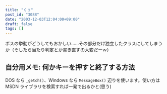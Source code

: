 ```yaml
---
title: "くぅ"
post_id: "3088"
date: "2003-12-03T12:04:00+09:00"
draft: false
tags: []
---
```



ボスの挙動がどうしてもおかしい……その部分だけ独立したクラスにしてしまうか（そしたら当たり判定とか書き直すの大変だーｗ）
## 自分用メモ: 何かキーを押すと終了する方法
DOS なら `_getch()`、Windows なら `MessageBox()` 辺りを使います。使い方は MSDN ライブラリを検索すれば一発で出るかと(思う)
